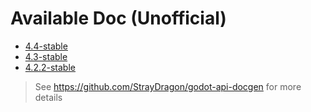 # Available Doc (Unofficial)
- [4.4-stable](https://straydragon.github.io/godot-csharp-api-doc/4.4-stable/)
- [4.3-stable](https://straydragon.github.io/godot-csharp-api-doc/4.3-stable/)
- [4.2.2-stable](https://straydragon.github.io/godot-csharp-api-doc/4.2.2-stable/)

> See https://github.com/StrayDragon/godot-api-docgen for more details
